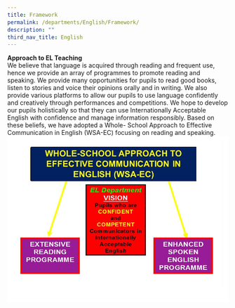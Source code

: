```yaml
---
title: Framework
permalink: /departments/English/Framework/
description: ""
third_nav_title: English
---
```

**Approach to EL Teaching** <br>
We believe that language is acquired through reading and frequent use, hence we provide an array of programmes to promote reading and speaking. We provide many opportunities for pupils to read good books, listen to stories and voice their opinions orally and in writing. We also provide various platforms to allow our pupils to use language confidently and creatively through performances and competitions. We hope to develop our pupils holistically so that they can use Internationally Acceptable English with confidence and manage information responsibly. Based on these beliefs, we have adopted a Whole- School Approach to Effective Communication in English (WSA-EC) focusing on reading and speaking.<br>
![](/images/DepartmentsSubPage/EnglishDepartment2022/Eng%20Whole%20Sch%20Approach.jpg)

